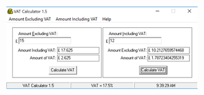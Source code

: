 ![VAT Calculator](https://raw.githubusercontent.com/jammastergirish/VATCalculator/master/Screenshot%202019-05-24%20at%2009.39.30.png)
